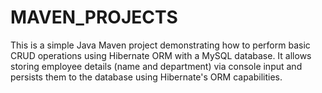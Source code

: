 # MAVEN_PROJECTS
This is a simple Java Maven project demonstrating how to perform basic CRUD operations using Hibernate ORM with a MySQL database. It allows storing employee details (name and department) via console input and persists them to the database using Hibernate's ORM capabilities.

